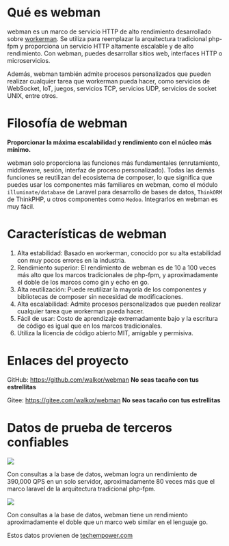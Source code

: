 # Qué es webman

webman es un marco de servicio HTTP de alto rendimiento desarrollado sobre [workerman](https://www.workerman.net). Se utiliza para reemplazar la arquitectura tradicional php-fpm y proporciona un servicio HTTP altamente escalable y de alto rendimiento. Con webman, puedes desarrollar sitios web, interfaces HTTP o microservicios.

Además, webman también admite procesos personalizados que pueden realizar cualquier tarea que workerman pueda hacer, como servicios de WebSocket, IoT, juegos, servicios TCP, servicios UDP, servicios de socket UNIX, entre otros.

# Filosofía de webman
**Proporcionar la máxima escalabilidad y rendimiento con el núcleo más mínimo.**

webman solo proporciona las funciones más fundamentales (enrutamiento, middleware, sesión, interfaz de proceso personalizado). Todas las demás funciones se reutilizan del ecosistema de composer, lo que significa que puedes usar los componentes más familiares en webman, como el módulo `illuminate/database` de Laravel para desarrollo de bases de datos, `ThinkORM` de ThinkPHP, u otros componentes como `Medoo`. Integrarlos en webman es muy fácil.

# Características de webman

1. Alta estabilidad: Basado en workerman, conocido por su alta estabilidad con muy pocos errores en la industria.
2. Rendimiento superior: El rendimiento de webman es de 10 a 100 veces más alto que los marcos tradicionales de php-fpm, y aproximadamente el doble de los marcos como gin y echo en go.
3. Alta reutilización: Puede reutilizar la mayoría de los componentes y bibliotecas de composer sin necesidad de modificaciones.
4. Alta escalabilidad: Admite procesos personalizados que pueden realizar cualquier tarea que workerman pueda hacer.
5. Fácil de usar: Costo de aprendizaje extremadamente bajo y la escritura de código es igual que en los marcos tradicionales.
6. Utiliza la licencia de código abierto MIT, amigable y permisiva.

# Enlaces del proyecto
GitHub: https://github.com/walkor/webman **No seas tacaño con tus estrellitas**

Gitee: https://gitee.com/walkor/webman **No seas tacaño con tus estrellitas**

# Datos de prueba de terceros confiables

![](../assets/img/benchmark1.png)

Con consultas a la base de datos, webman logra un rendimiento de 390,000 QPS en un solo servidor, aproximadamente 80 veces más que el marco laravel de la arquitectura tradicional php-fpm.

![](../assets/img/benchmarks-go.png)

Con consultas a la base de datos, webman tiene un rendimiento aproximadamente el doble que un marco web similar en el lenguaje go.

Estos datos provienen de [techempower.com](https://www.techempower.com/benchmarks/#section=data-r20&hw=ph&test=db&l=zik073-sf)
